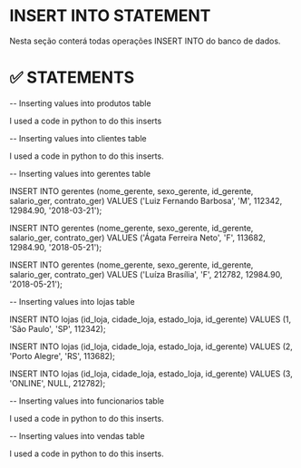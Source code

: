 # INSERT INTO STATEMENT

Nesta seção conterá todas operações INSERT INTO do banco de dados. 

# ✅ STATEMENTS

-- Inserting values into produtos table 

I used a code in python to do this inserts

-- Inserting values into clientes table

I used a code in python to do this inserts.

-- Inserting values into gerentes table

INSERT INTO gerentes (nome_gerente, sexo_gerente, id_gerente, salario_ger, contrato_ger) VALUES ('Luiz Fernando Barbosa', 'M', 112342, 12984.90, '2018-03-21');

INSERT INTO gerentes (nome_gerente, sexo_gerente, id_gerente, salario_ger, contrato_ger) VALUES ('Ágata Ferreira Neto', 'F', 113682, 12984.90, '2018-05-21');

INSERT INTO gerentes (nome_gerente, sexo_gerente, id_gerente, salario_ger, contrato_ger) VALUES ('Luíza Brasília', 'F', 212782, 12984.90, '2018-05-21');

-- Inserting values into lojas table

INSERT INTO lojas (id_loja, cidade_loja, estado_loja, id_gerente) VALUES (1, 'São Paulo', 'SP', 112342);

INSERT INTO lojas (id_loja, cidade_loja, estado_loja, id_gerente) VALUES (2, 'Porto Alegre', 'RS', 113682);

INSERT INTO lojas (id_loja, cidade_loja, estado_loja, id_gerente) VALUES (3, 'ONLINE', NULL, 212782);

-- Inserting values into funcionarios table

I used a code in python to do this inserts.

-- Inserting values into vendas table

I used a code in python to do this inserts.



